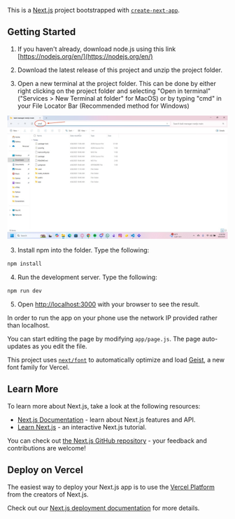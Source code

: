 This is a [Next.js](https://nextjs.org) project bootstrapped with [`create-next-app`](https://nextjs.org/docs/app/api-reference/cli/create-next-app).

## Getting Started
1. If you haven't already, download node.js using this link [https://nodejs.org/en/](https://nodejs.org/en/) 
1. Download the latest release of this project and unzip the project folder.

2. Open a new terminal at the project folder. This can be done by either right clicking on the project folder and selecting "Open in terminal"("Services > New Terminal at folder" for MacOS) or by typing "cmd" in your File Locator Bar (Recommended method for Windows)

![Example Image](https://raw.githubusercontent.com/AllStar-Nate/task-manager-nextjs/main/public/Media/Example.jpeg)

3. Install npm into the folder. Type the following:

```bash
npm install
```

4. Run the development server. Type the following:

```bash
npm run dev
```

5. Open [http://localhost:3000](http://localhost:3000) with your browser to see the result.

In order to run the app on your phone use the network IP provided rather than localhost.

You can start editing the page by modifying `app/page.js`. The page auto-updates as you edit the file.

This project uses [`next/font`](https://nextjs.org/docs/app/building-your-application/optimizing/fonts) to automatically optimize and load [Geist](https://vercel.com/font), a new font family for Vercel.

## Learn More

To learn more about Next.js, take a look at the following resources:

- [Next.js Documentation](https://nextjs.org/docs) - learn about Next.js features and API.
- [Learn Next.js](https://nextjs.org/learn) - an interactive Next.js tutorial.

You can check out [the Next.js GitHub repository](https://github.com/vercel/next.js) - your feedback and contributions are welcome!

## Deploy on Vercel

The easiest way to deploy your Next.js app is to use the [Vercel Platform](https://vercel.com/new?utm_medium=default-template&filter=next.js&utm_source=create-next-app&utm_campaign=create-next-app-readme) from the creators of Next.js.

Check out our [Next.js deployment documentation](https://nextjs.org/docs/app/building-your-application/deploying) for more details.
